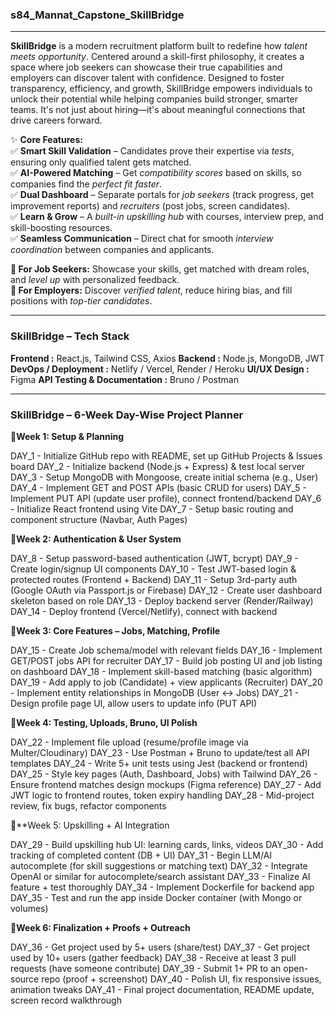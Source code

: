 ### s84_Mannat_Capstone_SkillBridge

--- 

**SkillBridge** is a modern recruitment platform built to redefine how *talent meets opportunity*. Centered around a skill-first philosophy, it creates a space where job seekers can showcase their true capabilities and employers can discover talent with confidence. Designed to foster transparency, efficiency, and growth, SkillBridge empowers individuals to unlock their potential while helping companies build stronger, smarter teams. It's not just about hiring—it's about meaningful connections that drive careers forward.  

✨ **Core Features:**  
✅ **Smart Skill Validation** – Candidates prove their expertise via *tests*, ensuring only qualified talent gets matched.  
✅ **AI-Powered Matching** – Get *compatibility scores* based on skills, so companies find the *perfect fit faster*.  
✅ **Dual Dashboard** – Separate portals for *job seekers* (track progress, get improvement reports) and *recruiters* (post jobs, screen candidates).  
✅ **Learn & Grow** – A *built-in upskilling hub* with courses, interview prep, and skill-boosting resources.  
✅ **Seamless Communication** – Direct chat for smooth *interview coordination* between companies and applicants.  

**🔹 For Job Seekers:** Showcase your skills, get matched with dream roles, and *level up* with personalized feedback.  
**🔹 For Employers:** Discover *verified talent*, reduce hiring bias, and fill positions with *top-tier candidates*.  

---  

### SkillBridge – Tech Stack

**Frontend :** React.js, Tailwind CSS, Axios
**Backend :** Node.js, MongoDB, JWT
**DevOps / Deployment :** Netlify / Vercel, Render / Heroku
**UI/UX Design :** Figma
**API Testing & Documentation :** Bruno / Postman

---

### SkillBridge – 6-Week Day-Wise Project Planner


📍**Week 1: Setup & Planning**

DAY_1 - Initialize GitHub repo with README, set up GitHub Projects & Issues board
DAY_2 - Initialize backend (Node.js + Express) & test local server
DAY_3 - Setup MongoDB with Mongoose, create initial schema (e.g., User)
DAY_4 - Implement GET and POST APIs (basic CRUD for users)
DAY_5 - Implement PUT API (update user profile), connect frontend/backend
DAY_6 - Initialize React frontend using Vite
DAY_7 - Setup basic routing and component structure (Navbar, Auth Pages)

📍**Week 2: Authentication & User System**

DAY_8 - Setup password-based authentication (JWT, bcrypt)
DAY_9 - Create login/signup UI components
DAY_10 - Test JWT-based login & protected routes (Frontend + Backend)
DAY_11 - Setup 3rd-party auth (Google OAuth via Passport.js or Firebase)
DAY_12 - Create user dashboard skeleton based on role
DAY_13 - Deploy backend server (Render/Railway)
DAY_14 - Deploy frontend (Vercel/Netlify), connect with backend

📍**Week 3: Core Features – Jobs, Matching, Profile**

DAY_15 - Create Job schema/model with relevant fields
DAY_16 - Implement GET/POST jobs API for recruiter
DAY_17 - Build job posting UI and job listing on dashboard
DAY_18 - Implement skill-based matching (basic algorithm)
DAY_19 - Add apply to job (Candidate) + view applicants (Recruiter)
DAY_20 - Implement entity relationships in MongoDB (User ↔ Jobs)
DAY_21 - Design profile page UI, allow users to update info (PUT API)

📍**Week 4: Testing, Uploads, Bruno, UI Polish**

DAY_22 - Implement file upload (resume/profile image via Multer/Cloudinary)
DAY_23 - Use Postman + Bruno to update/test all API templates
DAY_24 - Write 5+ unit tests using Jest (backend or frontend)
DAY_25 - Style key pages (Auth, Dashboard, Jobs) with Tailwind
DAY_26 - Ensure frontend matches design mockups (Figma reference)
DAY_27 - Add JWT logic to frontend routes, token expiry handling
DAY_28 - Mid-project review, fix bugs, refactor components

📍**Week 5: Upskilling + AI Integration

DAY_29 - Build upskilling hub UI: learning cards, links, videos
DAY_30 - Add tracking of completed content (DB + UI)
DAY_31 - Begin LLM/AI autocomplete (for skill suggestions or matching text)
DAY_32 - Integrate OpenAI or similar for autocomplete/search assistant
DAY_33 - Finalize AI feature + test thoroughly
DAY_34 - Implement Dockerfile for backend app
DAY_35 - Test and run the app inside Docker container (with Mongo or volumes)

📍**Week 6: Finalization + Proofs + Outreach**

DAY_36 - Get project used by 5+ users (share/test)
DAY_37 - Get project used by 10+ users (gather feedback)
DAY_38 - Receive at least 3 pull requests (have someone contribute)
DAY_39 - Submit 1+ PR to an open-source repo (proof + screenshot)
DAY_40 - Polish UI, fix responsive issues, animation tweaks
DAY_41 - Final project documentation, README update, screen record walkthrough


